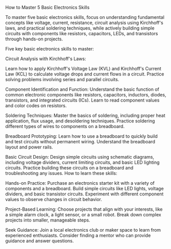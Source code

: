 How to Master 5 Basic Electronics Skills

To master five basic electronics skills, focus on understanding fundamental concepts like voltage, current, resistance, circuit analysis using Kirchhoff's laws, and practical soldering techniques, while actively building simple circuits with components like resistors, capacitors, LEDs, and transistors through hands-on projects.

Five key basic electronics skills to master:

Circuit Analysis with Kirchhoff's Laws:

Learn how to apply Kirchhoff's Voltage Law (KVL) and Kirchhoff's Current Law (KCL) to calculate voltage drops and current flows in a circuit.
Practice solving problems involving series and parallel circuits.

Component Identification and Function:
Understand the basic function of common electronic components like resistors, capacitors, inductors, diodes, transistors, and integrated circuits (ICs).
Learn to read component values and color codes on resistors.

Soldering Techniques:
Master the basics of soldering, including proper heat application, flux usage, and desoldering techniques.
Practice soldering different types of wires to components on a breadboard.

Breadboard Prototyping:
Learn how to use a breadboard to quickly build and test circuits without permanent wiring.
Understand the breadboard layout and power rails.

Basic Circuit Design:
Design simple circuits using schematic diagrams, including voltage dividers, current limiting circuits, and basic LED lighting circuits.
Practice building these circuits on a breadboard and troubleshooting any issues.
How to learn these skills:


Hands-on Practice:
Purchase an electronics starter kit with a variety of components and a breadboard.
Build simple circuits like LED lights, voltage dividers, and basic transistor circuits.
Experiment with different component values to observe changes in circuit behavior.

Project-Based Learning:
Choose projects that align with your interests, like a simple alarm clock, a light sensor, or a small robot.
Break down complex projects into smaller, manageable steps.

Seek Guidance:
Join a local electronics club or maker space to learn from experienced enthusiasts.
Consider finding a mentor who can provide guidance and answer questions.
